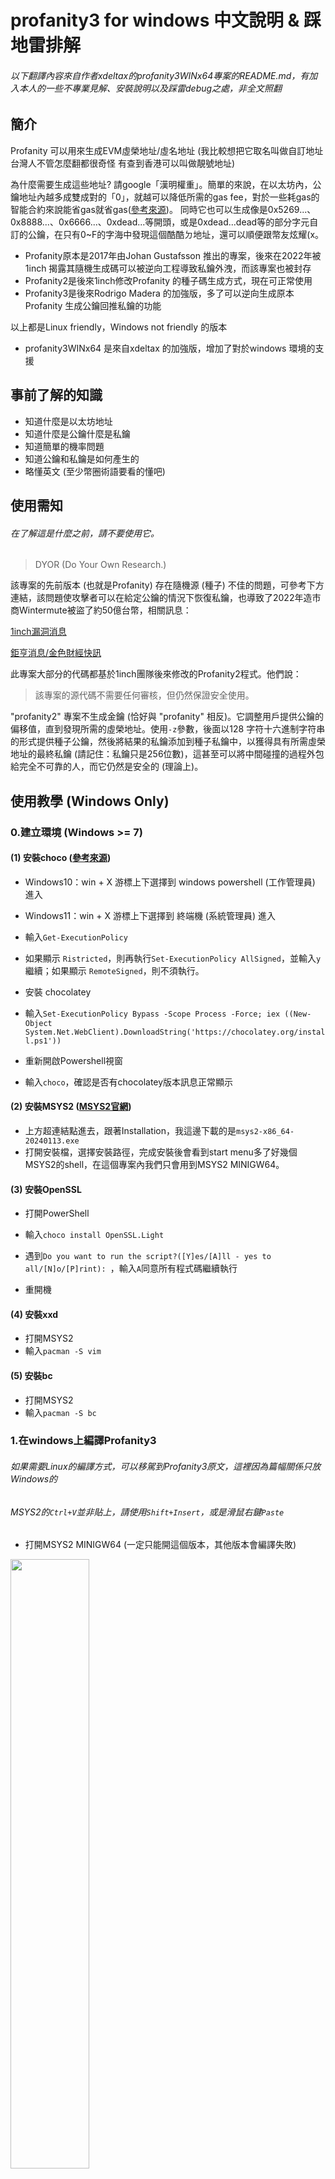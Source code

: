 # profanity3 for windows 中文說明 & 踩地雷排解
###### 以下翻譯內容來自作者xdeltax的profanity3WINx64專案的README.md，有加入本人的一些不專業見解、安裝說明以及踩雷debug之處，非全文照翻

## 簡介

Profanity 可以用來生成EVM虛榮地址/虛名地址
(我比較想把它取名叫做自訂地址 台灣人不管怎麼翻都很奇怪 有查到香港可以叫做靚號地址)

為什麼需要生成這些地址? 請google「漢明權重」。簡單的來說，在以太坊內，公鑰地址內越多成雙成對的「0」，就越可以降低所需的gas fee，對於一些耗gas的智能合約來說能省gas就省gas([參考來源](https://www.odaily.news/post/5183914))。
同時它也可以生成像是0x5269...、0x8888...、0x6666...、0xdead...等開頭，或是0xdead...dead等的部分字元自訂的公鑰，在只有0~F的字海中發現這個酷酷ㄉ地址，還可以順便跟幣友炫耀(x。

- Profanity原本是2017年由Johan Gustafsson 推出的專案，後來在2022年被1inch 揭露其隨機生成碼可以被逆向工程導致私鑰外洩，而該專案也被封存
- Profanity2是後來1inch修改Profanity 的種子碼生成方式，現在可正常使用
- Profanity3是後來Rodrigo Madera 的加強版，多了可以逆向生成原本Profanity 生成公鑰回推私鑰的功能
  
以上都是Linux friendly，Windows not friendly 的版本

- profanity3WINx64 是來自xdeltax 的加強版，增加了對於windows 環境的支援



## 事前了解的知識

- 知道什麼是以太坊地址
- 知道什麼是公鑰什麼是私鑰
- 知道簡單的機率問題
- 知道公鑰和私鑰是如何產生的
- 略懂英文 (至少幣圈術語要看的懂吧)


## 使用需知

###### 在了解這是什麼之前，請不要使用它。

> DYOR (Do Your Own Research.)

該專案的先前版本 (也就是Profanity) 存在隨機源 (種子) 不佳的問題，可參考下方連結，該問題使攻擊者可以在給定公鑰的情況下恢復私鑰，也導致了2022年造市商Wintermute被盜了約50億台幣，相關訊息：

[1inch漏洞消息](https://blog.1inch.io/a-vulnerability-disclosed-in-profanity-an-ethereum-vanity-address-tool/) 

[鉅亨消息/金色財經快訊](https://news.cnyes.com/news/id/4955767) 

此專案大部分的代碼都基於1inch團隊後來修改的Profanity2程式。他們說：

> 該專案的源代碼不需要任何審核，但仍然保證安全使用。

"profanity2" 專案不生成金鑰 (恰好與 "profanity" 相反)。它調整用戶提供公鑰的偏移值，直到發現所需的虛榮地址。使用`-z`參數，後面以128 字符十六進制字符串的形式提供種子公鑰，然後將結果的私鑰添加到種子私鑰中，以獲得具有所需虛榮地址的最終私鑰 (請記住：私鑰只是256位數)，這甚至可以將中間碰撞的過程外包給完全不可靠的人，而它仍然是安全的 (理論上)。

## 使用教學 (Windows Only)

### 0.建立環境 (Windows >= 7)

####  (1) 安裝choco ([參考來源](https://www.nvda.org.tw/refined/ui=2004100000tm=1989344034))
- Windows10：win + X 游標上下選擇到 windows powershell (工作管理員) 進入

- Windows11：win + X 游標上下選擇到 終端機 (系統管理員) 進入

- 輸入```Get-ExecutionPolicy```

- 如果顯示 ```Ristricted```，則再執行```Set-ExecutionPolicy AllSigned```，並輸入```y```繼續；如果顯示 ```RemoteSigned```，則不須執行。


- 安裝 chocolatey

- 輸入```Set-ExecutionPolicy Bypass -Scope Process -Force; iex ((New-Object System.Net.WebClient).DownloadString('https://chocolatey.org/install.ps1'))```

- 重新開啟Powershell視窗

- 輸入```choco```，確認是否有chocolatey版本訊息正常顯示

#### (2) 安裝MSYS2 ([MSYS2官網](https://www.msys2.org/))
- 上方超連結點進去，跟著Installation，我這邊下載的是```msys2-x86_64-20240113.exe```
- 打開安裝檔，選擇安裝路徑，完成安裝後會看到start menu多了好幾個MSYS2的shell，在這個專案內我們只會用到MSYS2 MINIGW64。


#### (3) 安裝OpenSSL
- 打開PowerShell
  
- 輸入```choco install OpenSSL.Light```

- 遇到```Do you want to run the script?([Y]es/[A]ll - yes to all/[N]o/[P]rint): ```，輸入```A```同意所有程式碼繼續執行

- 重開機

#### (4) 安裝xxd
- 打開MSYS2
- 輸入```pacman -S vim```

#### (5) 安裝bc
- 打開MSYS2
- 輸入```pacman -S bc```


### 1.在windows上編譯Profanity3
###### 如果需要Linux的編譯方式，可以移駕到Profanity3原文，這裡因為篇幅關係只放Windows的

###### MSYS2的```Ctrl+V```並非貼上，請使用```Shift+Insert```，或是滑鼠右鍵```Paste```

- 打開MSYS2 MINIGW64 (一定只能開這個版本，其他版本會編譯失敗)
  
<img src="https://github.com/brianoy/profanity3/assets/24865458/96be05a9-2425-4a1b-9a40-ce1b1a3d7c98" width="50%" >


- 輸入```pacman -S mingw-w64-x86_64-toolchain mingw-w64-x86_64-opencl-headers```
- 輸入```pacman -S base-devel gcc vim cmake```
- 輸入```pacman -S mingw-w64-x86_64-bc```
  
  
  
- 請將位址改成你放profanity3WINx64的實際資料夾位置，輸入```cd /C/somewhere/in/your/computer/profanity3WINx64```，須注意路徑引用問題，不要使用```\```反斜線
- Windows系統請輸入```make -f Makefile.WIN```
- 編譯完成
- 輸入```./profanity3.exe```

### 2.生成一串公鑰A 以及 私鑰A (絕對只能在本地端執行)

透過 openssl 在 MSYS2 終端生成私鑰和公鑰（從公鑰中刪除前綴 "04"）：
```bash
$ openssl ecparam -genkey -name secp256k1 -text -noout -outform DER | xxd -p -c 1000 | sed 's/41534e31204f49443a20736563703235366b310a30740201010420/Private Key: /' | sed 's/a00706052b8104000aa144034200/\'$'\nPublic Key: /'
```

您將會得到：

私鑰A: ```Private Key: 8825e602379969a2e97297601eccf47285f8dd4fedfae2d1684452415623dac3```

公鑰A: ```Public Key: 04e9507a57c01e9e18a929366813909bbc14b2d702a46c056df77465774d449e48b9f9c2279bb9a5996d2bd2c9f5c9470727f7f69c11f7eeee50efeaf97107a09c```

我們需要將Public Key的```04```前綴刪除，實際得到：```e9507a57c01e9e18a929366813909bbc14b2d702a46c056df77465774d449e48b9f9c2279bb9a5996d2bd2c9f5c9470727f7f69c11f7eeee50efeaf97107a09c```這串128碼16進位數的公鑰。

### 3.碰撞計算(可以外包)
###### 此範例是指定待擬合的公鑰，並尋找(碰撞)其私鑰

```bash
./profanity3.exe -z e9507a57c01e9e18a929366813909bbc14b2d702a46c056df77465774d449e48b9f9c2279bb9a5996d2bd2c9f5c9470727f7f69c11f7eeee50efeaf97107a09c --matching 888888XXXXXXXXXXXXXXXXXXXXXXXXXXXX888888

> Time: 255s Score: 5 Private: 0x00004ef54fa692de2b8a0c6ee30b63f96cf8b785ca21a373b400ea2b0b2facaf Address: 0x8888c2664dcabec06ba8b89660b6f40fbf888888
```

您將會得到：

私鑰B: ```Private: 0x00004ef54fa692de2b8a0c6ee30b63f96cf8b785ca21a373b400ea2b0b2facaf```

公鑰B: ```Address: 0x8888c2664dcabec06ba8b89660b6f40fbf888888```


### 4.合併私鑰(絕對只能在本地端執行)

- 格式為：
  
> ```私鑰A = 初始私鑰```
> 
> ```私鑰B = 碰撞後產生的私鑰```

私鑰A = ```8825e602379969a2e97297601eccf47285f8dd4fedfae2d1684452415623dac3```

私鑰B = ```00004ef54fa692de2b8a0c6ee30b63f96cf8b785ca21a373b400ea2b0b2facaf```


#### 從MSYS2 終端機

- 請確保計算時兩個私鑰都是```XXXXXXXXXXXXXXXXXXXXXXXXXXXXXXXXXXXXXXXXXXXXXXXXXXXXXXXXXXXX```，不須加上雙引號```""```、單引號```''```、前綴```0x```，為64碼16進位數。

- 終端機輸入格式為：
  
> ```(echo 'ibase=16;obase=10' && (echo '(私鑰A + 私鑰B) % FFFFFFFFFFFFFFFFFFFFFFFFFFFFFFFFFFFFFFFFFFFFFFFFFFFFFFFEFFFFFC2F' | tr '[:lower:]' '[:upper:]')) | bc```

- 在此範例，也就是：

- 開啟MSYS2 終端機
  
輸入
```bash
$ (echo 'ibase=16;obase=10' && (echo '(8825e602379969a2e97297601eccf47285f8dd4fedfae2d1684452415623dac3 + 00004ef54fa692de2b8a0c6ee30b63f96cf8b785ca21a373b400ea2b0b2facaf) % FFFFFFFFFFFFFFFFFFFFFFFFFFFFFFFFFFFFFFFFFFFFFFFFFFFFFFFEFFFFFC2F' | tr '[:lower:]' '[:upper:]')) | bc

882634F7873FFC8114FCA3CF01D8586BF2F194D5B81C86451C453C6C61538772
```

- 自行加上```0x```前綴，可得實際私鑰C：```0x882634F7873FFC8114FCA3CF01D8586BF2F194D5B81C86451C453C6C61538772```

#### 從Python shell(非python程式)

請確保計算時兩個私鑰都是```0xXXXXXXXXXXXXXXXXXXXXXXXXXXXXXXXXXXXXXXXXXXXXXXXXXXXXXXXXXXXX```，不須加上雙引號```""```、單引號```''```，需加上前綴```0x```，```0x```後為64碼16進位數。

- 終端機輸入格式為：

> ```python3```
> 
> ```hex((私鑰A + 私鑰B) % 0xFFFFFFFFFFFFFFFFFFFFFFFFFFFFFFFFFFFFFFFFFFFFFFFFFFFFFFFEFFFFFC2F)```


在此範例，也就是：

- 開啟powershell終端機或cmd終端機

- 輸入```python```，進入```python shell```
  
```bash
>>> hex((0x8825e602379969a2e97297601eccf47285f8dd4fedfae2d1684452415623dac3 + 0x00004ef54fa692de2b8a0c6ee30b63f96cf8b785ca21a373b400ea2b0b2facaf) % 0xFFFFFFFFFFFFFFFFFFFFFFFFFFFFFFFFFFFFFFFFFFFFFFFFFFFFFFFEFFFFFC2F)
'0x882634f7873ffc8114fca3cf01d8586bf2f194d5b81c86451c453c6c61538772'
```


- 可得實際私鑰C：```0x882634F7873FFC8114FCA3CF01D8586BF2F194D5B81C86451C453C6C61538772```

#### 處理前導0問題

```bash
>>> (echo 'ibase=16;obase=10' && (echo '(0bc657b0af28b743c7f0d49c4de78efd47a5c8923dabfdef051fff5cdc7c30e7 + 0x0000f8ba428990fca1e618a252ac3614f5de19b20ff00c2ded57bfb6933830aa) % FFFFFFFFFFFFFFFFFFFFFFFFFFFFFFFFFFFFFFFFFFFFFFFFFFFFFFFEFFFFFC2F' | tr '[:lower:]' '[:upper:]')) | bc
>>> BC7506AF1B2484069D6ED3EA093C5123D83E2444D9C0A1CF277BF226FB49AD0
```
此範例中會看到生成的私鑰```BC7506AF1B2484069D6ED3EA093C5123D83E2444D9C0A1CF277BF226FB49AD0```為63碼，只須向前面補0直到64碼即可```0BC7506AF1B2484069D6ED3EA093C5123D83E2444D9C0A1CF277BF226FB49AD0```，所以實際私鑰為：```0x0BC7506AF1B2484069D6ED3EA093C5123D83E2444D9C0A1CF277BF226FB49AD0```

這是由於私鑰A和私鑰B的求和過程中未在最終生成的十六進制中顯示前導0。


## profanity3 完整說明
```

  強制參數：
    -z                      以種子公鑰開始（不包含前綴04）
                            （將其私鑰添加到“profanity3”生成的私鑰中）
  基本模式：
    --benchmark             不計分數運行，進行基準測試。
    --zeros                 在哈希的任何位置打分。
    --letters               在哈希的任何位置打分。
    --numbers               在哈希的任何位置打分。
    --mirror                從中心進行鏡像打分。
    --leading-doubles       在以十六進制對開頭的哈希上打分。
    --crack                 嘗試找到profanity1公鑰的私鑰。

  帶參數的模式：
    --leading <single hex>  在以給定十六進制字符開頭的哈希上打分。
    --matching <hex string> 在與給定十六進制字符串匹配的哈希上打分。

  高級模式：
    --contract              不是帳戶地址，而是對帳戶的第零筆交易創建的合約
                            地址進行打分。
    --leading-range         在給定範圍內以字符開頭的哈希上打分。
    --range                 在給定範圍內具有字符的哈希上打分。
  範圍：
    -m, --min <0-15>        設置範圍最小值（包括），0是“0”，15是“f”。
    -M, --max <0-15>        設置範圍最大值（包括），0是“0”，15是“f”。

  設備控制：
    -s, --skip <index>      跳過由索引指定的設備。
    -n, --no-cache          不加載內核的緩存的預編譯版本。

  調整：
    -w, --work <size>       設置OpenCL本地工作大小。[默認值= 64]
    -W, --work-max <size>   設置OpenCL最大工作大小。[默認值= -i * -I]
    -i, --inverse-size      設置要在一個工作項中計算的模反數的大小。[默認值= 255]
    -I, --inverse-multiple  設置將在其中運行多少個上述工作項
                            的並行運行。[默認值= 16384]
  示例：
    ./profanity3 -z HEX_PUBLIC_KEY_128_CHARS_LONG --leading f 
    ./profanity3 -z HEX_PUBLIC_KEY_128_CHARS_LONG --matching dead
    ./profanity3 -z HEX_PUBLIC_KEY_128_CHARS_LONG --matching badXXXXXXXXXXXXXXXXXXXXXXXXXXXXXXXXXXbad
    ./profanity3 -z HEX_PUBLIC_KEY_128_CHARS_LONG --leading-range -m 0 -M 1
    ./profanity3 -z HEX_PUBLIC_KEY_128_CHARS_LONG --leading-range -m 10 -M 12
    ./profanity3 -z HEX_PUBLIC_KEY_128_CHARS_LONG --range -m 0 -M 1
    ./profanity3 -z HEX_PUBLIC_KEY_128_CHARS_LONG --contract --leading 0
    ./profanity3 -z HEX_PUBLIC_KEY_128_CHARS_LONG --crack

  關於：
    profanity3 是一個使用OpenCL的GPU的計算能力的以太坊虛擬機(EVM)地址生成器。

  Forked "profanity3":
    Author: Rodrigo Madera <madera@acm.org>
    Disclaimer:
      This project "profanity3" was forked from the "profanity2" project and
      modified to allow you to assess the quality of your "profanity1" keys.
      No guarantees whatsoever are given, so use this at your own risk and
      don't bother me about it. Also, don't be evil. Use this to assess
      your own addresses and keep them safe. But better yet, if you have
      any wallets generated with profanity1, just throw them away.

  Forked "profanity2":
    Author: 1inch Network <info@1inch.io>
    Disclaimer:
      The project "profanity2" was forked from the original project and
      modified to guarantee "SAFETY BY DESIGN". This means source code of
      this project doesn't require any audits, but still guarantee safe usage.

  From original "profanity":
    Author: Johan Gustafsson <profanity@johgu.se>
    Beer donations: 0x000dead000ae1c8e8ac27103e4ff65f42a4e9203
    Disclaimer:
      Always verify that a private key generated by this program corresponds to
      the public key printed by importing it to a wallet of your choice. This
      program like any software might contain bugs and it does by design cut
      corners to improve overall performance.
```





## 效能
### 算力比較
|型號|核心頻率|記憶體頻率|帶入的修正參數|算力(百萬哈希/秒)|擬合8位數所需時間
|:-:|:-:|:-:|:-:|:-:|:-:|
|RTX 3070 OC|1850+191|6800+999|-I 64384 -w 64384 -i 512|501.0 MH/s|
|RTX 3070 OC|2010|7550|NO|470.0 MH/s|
|RTX 3070|1850|6800|NO|441.0 MH/s| ~10s
|GTX 1070 OC|1950|4450|NO|179.0 MH/s| ~24s
|GTX 1070|1750|4000|NO|163.0 MH/s| ~26s
|GTX 1060 3GB OC|2050|4212|NO|101.0 MH/s| 
|RX 480|1328|2000|YES|120.0 MH/s| ~36s
|Apple Silicon M1<br/>(8-core GPU)|-|-|-|45.0 MH/s| ~97s
|Apple Silicon M1 Max<br/>(32-core GPU)|-|-|-|172.0 MH/s| ~25s

### 修正參數
以使用RTX 3070, 8G RAM, 46 compute units (precompiled = no)為例，輸入修正參數，可以有效的加強性能：

```bash
.\profanity3 -I 64384 -w 64384 -i 512 -z e9507a57c01e9e18a929366813909bbc14b2d702a46c056df77465774d449e48b9f9c2279bb9a5996d2bd2c9f5c9470727f7f69c11f7eeee50efeaf97107a09c --leading-doubles 
```

|型號|Δ核心頻率|Δ記憶體頻率|算力(百萬哈希/秒)
|:-:|:-:|:-:|:-:|
|RTX 3070|+0|+0|462 MH/s|
|RTX 3070|+170|+845|497 MH/s|
|RTX 3070|+191|+999|501 MH/s|


### 50%的碰撞機率
```
  i.e.: rate = 440 MHashes / sec = 440'000'000 Hashes / sec
  permutations = 16 ^ (prefixlength + postfixlength)
  prob50% = log(0.5) / log(1 - 1 / permutations)
  timeTo50% = prob50% / rate
```

https://keisan.casio.com/calculator

```log(0.5)/log(1-1/16^12)/440000000/60/60/24 (days)```

以3070為例，算力為440MH/s，50%的碰撞機率

|字元擬合數量|花費時間
|:-:|:-:|
|7碼|0.5秒|
|8碼|7秒|
|9碼|108秒|
|10碼|28分鐘|
|11碼|7.7小時|
|12碼|5天|
|13碼|82天|
|14碼|3.6年|
|15碼|56年|
|16碼|921年|

## debug Q&A
### 1.python shell叫不出來


